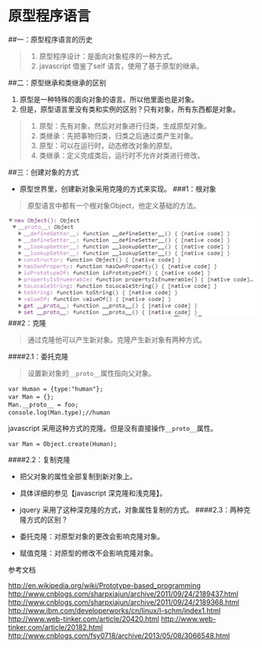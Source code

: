 # 原型程序语言

##一：原型程序语言的历史
> 1. 原型程序设计：是面向对象程序的一种方式。
> 1. javascript 借鉴了self 语言，使用了基于原型的继承。

##二：原型继承和类继承的区别

1. 原型是一种特殊的面向对象的语言。所以他里面也是对象。
1. 但是，原型语言里没有类和实例的区别？只有对象，所有东西都是对象。

> 1. 原型：先有对象，然后对对象进行归类，生成原型对象。
> 1. 类继承：先把事物归类，归类之后通过类产生对象。
> 1. 原型：可以在运行时，动态修改对象的原型。
> 1. 类继承：定义完成类后，运行时不允许对类进行修改。

##三：创建对象的方式

- 原型世界里，创建新对象采用克隆的方式来实现。
###1：根对象
>原型语言中都有一个根对象Object，他定义基础的方法。
		
![javascript 根对象](/image/object_function/object.png)
###2：克隆
>通过克隆他可以产生新对象。克隆产生新对象有两种方式。

####2.1：委托克隆
>设置新对象的`__proto__`属性指向父对象。

	var Human = {type:"human"};
	var Man = {};
	Man.__proto__ = foo; 
	console.log(Man.type);//human
javascript 采用这种方式的克隆。但是没有直接操作`__proto__`属性。

	var Man = Object.create(Human);

####2.2：复制克隆
- 把父对象的属性全部复制到新对象上。
- 具体详细的参见【javascript 深克隆和浅克隆】。
- jquery 采用了这种深克隆的方式，对象属性复制的方式。
####2.3：两种克隆方式的区别？

- 委托克隆：对原型对象的更改会影响克隆对象。
- 赋值克隆：对原型的修改不会影响克隆对象。


参考文档

http://en.wikipedia.org/wiki/Prototype-based_programming
http://www.cnblogs.com/sharpxiajun/archive/2011/09/24/2189437.html
http://www.cnblogs.com/sharpxiajun/archive/2011/09/24/2189368.html
http://www.ibm.com/developerworks/cn/linux/l-schm/index1.html
http://www.web-tinker.com/article/20420.html
http://www.web-tinker.com/article/20182.html
http://www.cnblogs.com/fsy0718/archive/2013/05/08/3066548.html


 